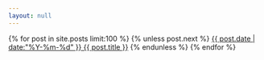 ```yaml
---
layout: null
---
```


{% for post in site.posts limit:100 %} 
	{% unless post.next %} 
		<a href="{{ post.url }}">{{ post.date | date:"%Y-%m-%d" }} {{ post.title }}</a>
	{% endunless %} 
{% endfor %} 
